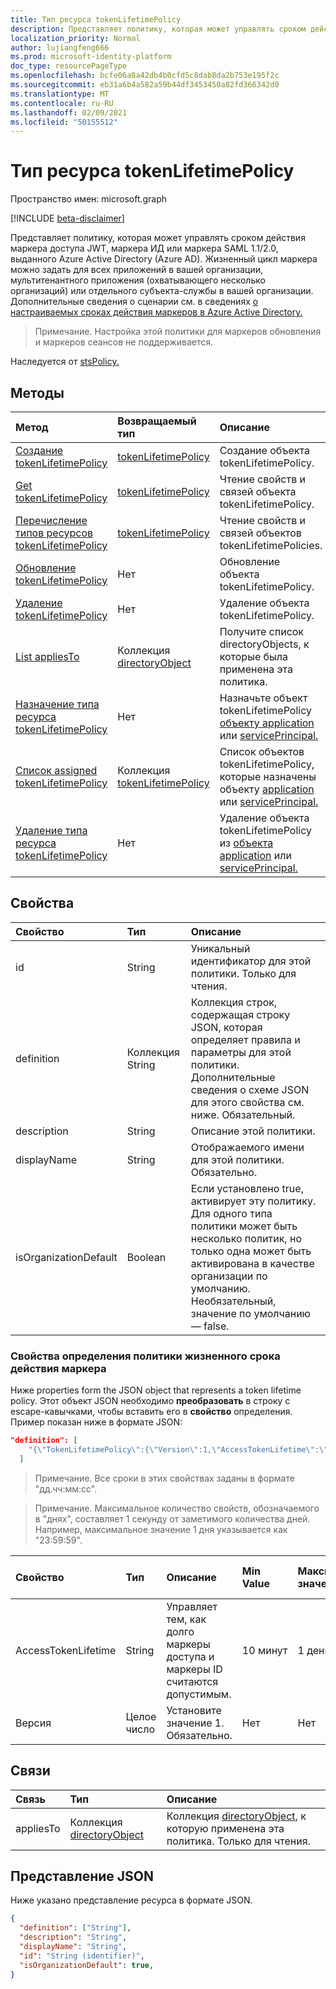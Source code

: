 ```yaml
---
title: Тип ресурса tokenLifetimePolicy
description: Представляет политику, которая может управлять сроком действия маркера доступа, выданного Azure Active Directory.
localization_priority: Normal
author: lujiangfeng666
ms.prod: microsoft-identity-platform
doc_type: resourcePageType
ms.openlocfilehash: bcfe06a8a42db4b0cfd5c8dab8da2b753e195f2c
ms.sourcegitcommit: eb31a6b4a582a59b44df3453450a82fd366342d0
ms.translationtype: MT
ms.contentlocale: ru-RU
ms.lasthandoff: 02/09/2021
ms.locfileid: "50155512"
---
```

# <a name="tokenlifetimepolicy-resource-type"></a>Тип ресурса tokenLifetimePolicy

Пространство имен: microsoft.graph

[!INCLUDE [beta-disclaimer](../../includes/beta-disclaimer.md)]

Представляет политику, которая может управлять сроком действия маркера доступа JWT, маркера ИД или маркера SAML 1.1/2.0, выданного Azure Active Directory (Azure AD). Жизненный цикл маркера можно задать для всех приложений в вашей организации, мультитенантного приложения (охватывающего несколько организаций) или отдельного субъекта-службы в вашей организации.  Дополнительные сведения о сценарии см. в сведениях [о настраиваемых сроках действия маркеров в Azure Active Directory.](/azure/active-directory/develop/active-directory-configurable-token-lifetimes)

>Примечание. Настройка этой политики для маркеров обновления и маркеров сеансов не поддерживается.

Наследуется от [stsPolicy.](stsPolicy.md)

## <a name="methods"></a>Методы

| Метод       | Возвращаемый тип | Описание |
|:-------------|:------------|:------------|
| [Создание tokenLifetimePolicy](../api/tokenlifetimepolicy-post-tokenlifetimepolicies.md) | [tokenLifetimePolicy](tokenlifetimepolicy.md) | Создание объекта tokenLifetimePolicy. |
| [Get tokenLifetimePolicy](../api/tokenlifetimepolicy-get.md) | [tokenLifetimePolicy](tokenlifetimepolicy.md) | Чтение свойств и связей объекта tokenLifetimePolicy. |
| [Перечисление типов ресурсов tokenLifetimePolicy](../api/tokenlifetimepolicy-list.md) | [tokenLifetimePolicy](tokenlifetimepolicy.md) | Чтение свойств и связей объектов tokenLifetimePolicies. |
| [Обновление tokenLifetimePolicy](../api/tokenlifetimepolicy-update.md) | Нет | Обновление объекта tokenLifetimePolicy. |
| [Удаление tokenLifetimePolicy](../api/tokenlifetimepolicy-delete.md) | Нет | Удаление объекта tokenLifetimePolicy. |
| [List appliesTo](../api/tokenlifetimepolicy-list-appliesto.md) | Коллекция [directoryObject](directoryobject.md) | Получите список directoryObjects, к которые была применена эта политика. |
| [Назначение типа ресурса tokenLifetimePolicy](../api/application-post-tokenlifetimepolicies.md) | Нет | Назначьте объект tokenLifetimePolicy [объекту application](application.md) или [servicePrincipal.](serviceprincipal.md) |
| [Список assigned tokenLifetimePolicy](../api/application-list-tokenlifetimepolicies.md) | Коллекция [tokenLifetimePolicy](tokenlifetimepolicy.md) | Список объектов tokenLifetimePolicy, которые назначены объекту [application](application.md) или [servicePrincipal.](serviceprincipal.md) |
| [Удаление типа ресурса tokenLifetimePolicy](../api/application-delete-tokenlifetimepolicies.md) | Нет | Удаление объекта tokenLifetimePolicy из [объекта application](application.md) или [servicePrincipal.](serviceprincipal.md) |

## <a name="properties"></a>Свойства

| Свойство     | Тип        | Описание |
|:-------------|:------------|:------------|
|id|String| Уникальный идентификатор для этой политики. Только для чтения.|
|definition|Коллекция String| Коллекция строк, содержащая строку JSON, которая определяет правила и параметры для этой политики. Дополнительные сведения о схеме JSON для этого свойства см. ниже. Обязательный.|
|description|String| Описание этой политики.|
|displayName|String| Отображаемого имени для этой политики. Обязательно.|
|isOrganizationDefault|Boolean|Если установлено true, активирует эту политику. Для одного типа политики может быть несколько политик, но только одна может быть активирована в качестве организации по умолчанию. Необязательный, значение по умолчанию — false.|


### <a name="properties-of-a-token-lifetime-policy-definition"></a>Свойства определения политики жизненного срока действия маркера
Ниже properties form the JSON object that represents a token lifetime policy. Этот объект JSON необходимо **преобразовать** в строку с escape-кавычками, чтобы вставить его в **свойство** определения. Пример показан ниже в формате JSON:

<!-- {
  "blockType": "ignored"
}-->
``` json
"definition": [
    "{\"TokenLifetimePolicy\":{\"Version\":1,\"AccessTokenLifetime\":\"8:00:00\"}}"
  ]
```

>Примечание. Все сроки в этих свойствах заданы в формате "дд.чч:мм:сс".

>Примечание. Максимальное количество свойств, обозначаемого в "днях", составляет 1 секунду от заметимого количества дней. Например, максимальное значение 1 дня указывается как "23:59:59".

| Свойство     | Тип   |Описание| Min Value | Максимальное значение | Значение по умолчанию|
|:---------------|:--------|:----------|:--------|:--------|:----|
|AccessTokenLifetime|String|Управляет тем, как долго маркеры доступа и маркеры ID считаются допустимым.|10 минут|1 день|1 час|
|Версия|Целое число|Установите значение 1. Обязательно.|Нет|Нет|Нет|

## <a name="relationships"></a>Связи

| Связь | Тип        | Описание |
|:-------------|:------------|:------------|
|appliesTo|Коллекция [directoryObject](directoryobject.md)| Коллекция [directoryObject,](directoryObject.md) к которую применена эта политика. Только для чтения.|

## <a name="json-representation"></a>Представление JSON

Ниже указано представление ресурса в формате JSON.

<!-- {
  "blockType": "resource",
  "optionalProperties": [

  ],
  "@odata.type": "microsoft.graph.tokenLifetimePolicy",
  "keyProperty": "id"
}-->

```json
{
  "definition": ["String"],
  "description": "String",
  "displayName": "String",
  "id": "String (identifier)",
  "isOrganizationDefault": true,
}
```

<!-- uuid: 16cd6b66-4b1a-43a1-adaf-3a886856ed98
2019-02-04 14:57:30 UTC -->
<!-- {
  "type": "#page.annotation",
  "description": "tokenLifetimePolicy resource",
  "keywords": "",
  "section": "documentation",
  "tocPath": ""
}-->